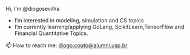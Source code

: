 Hi, I’m @diogosevilha
- I’m interested in modeling, simulation and CS topics
- I’m currently learning/applying GoLang, ScikitLearn,TensorFlow and Financial Quantitative Topics.

📫 How to reach me: diogo.couto@alumni.usp.br
